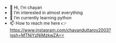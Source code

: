 - 👋 Hi, I’m chayan 
- 👀 I’m interested in almost everything
- 🌱 I’m currently learning python
- 📫 How to reach me here 👉 https://www.instagram.com/chayanduttaroy2003?igsh=MTNiYzNiMzkwZA==

<!---
captainrex32/captainrex32 is a ✨ special ✨ repository because its `README.md` (this file) appears on your GitHub profile.
You can click the Preview link to take a look at your changes.
--->
